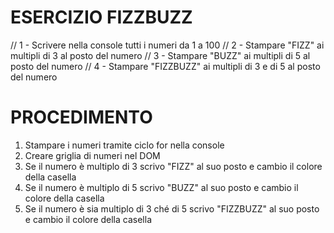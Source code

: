 # ESERCIZIO FIZZBUZZ
// 1 - Scrivere nella console tutti i numeri da 1 a 100
// 2 - Stampare "FIZZ" ai multipli di 3 al posto del numero
// 3 - Stampare "BUZZ" ai multipli di 5 al posto del numero
// 4 - Stampare "FIZZBUZZ" ai multipli di 3 e di 5 al posto del numero

# PROCEDIMENTO
1. Stampare i numeri tramite ciclo for nella console
2. Creare griglia di numeri nel DOM
3. Se il numero è multiplo di 3
      scrivo "FIZZ" al suo posto e cambio il colore della casella
4. Se il numero è multiplo di 5
      scrivo "BUZZ" al suo posto e cambio il colore della casella
5. Se il numero è sia multiplo di 3 ché di 5
      scrivo "FIZZBUZZ" al suo posto e cambio il colore della casella
